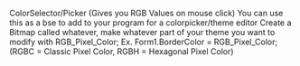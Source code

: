 ColorSelector/Picker (Gives you RGB Values on mouse click)
You can use this as a bse to add to your program for a colorpicker/theme editor
Create a Bitmap called whatever, make whatever part of your theme you want to modify with RGB_Pixel_Color;
Ex. Form1.BorderColor = RGB_Pixel_Color; (RGBC = Classic Pixel Color, RGBH = Hexagonal Pixel Color)
